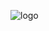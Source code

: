 ![logo]([https://github.com/libgit2/libgit2sharp/raw/master/square-logo.png](https://github.com/Littleblockjr3/aaaar/blob/main/4230739A-63F6-4C57-8FEF-F31B73CDC1C3%20(1).png)https://github.com/Littleblockjr3/aaaar/blob/main/4230739A-63F6-4C57-8FEF-F31B73CDC1C3%20(1).png)
